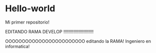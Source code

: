 # Hello-world
Mi primer repositorio!

EDITANDO RAMA DEVELOP
!!!!!!!!!!!!!!!!!!!!!!!!

OOOOOOOOOOOOOOOOOOOOOOOO
editando la RAMA!
Ingeniero en informatica!
